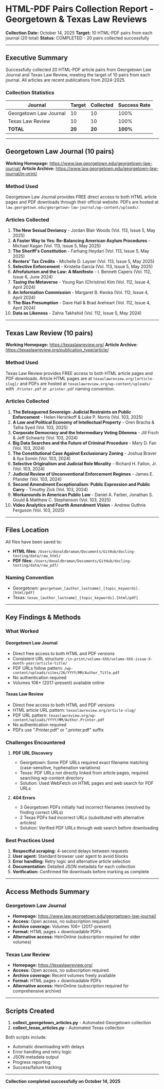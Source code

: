 # HTML-PDF Pairs Collection Report - Georgetown & Texas Law Reviews

**Collection Date:** October 14, 2025
**Target:** 10 HTML-PDF pairs from each journal (20 total)
**Status:** COMPLETED - 20 pairs collected successfully

---

## Executive Summary

Successfully collected 20 HTML-PDF article pairs from Georgetown Law Journal and Texas Law Review, meeting the target of 10 pairs from each journal. All articles are recent publications from 2024-2025.

### Collection Statistics

| Journal | Target | Collected | Success Rate |
|---------|--------|-----------|--------------|
| Georgetown Law Journal | 10 | 10 | 100% |
| Texas Law Review | 10 | 10 | 100% |
| **TOTAL** | **20** | **20** | **100%** |

---

## Georgetown Law Journal (10 pairs)

**Working Homepage:** https://www.law.georgetown.edu/georgetown-law-journal/
**Article Archive:** https://www.law.georgetown.edu/georgetown-law-journal/in-print/

### Method Used
Georgetown Law Journal provides FREE direct access to both HTML article pages and PDF downloads through their official website. PDFs are hosted at `law.georgetown.edu/georgetown-law-journal/wp-content/uploads/`.

### Articles Collected

1. **The New Sexual Deviancy** - Jordan Blair Woods (Vol. 113, Issue 5, May 2025)
2. **A Faster Way to Yes: Re-Balancing American Asylum Procedures** - Michael Kagan (Vol. 113, Issue 5, May 2025)
3. **The Sheriff's Constitution** - Farhang Heydari (Vol. 113, Issue 5, May 2025)
4. **Renters' Tax Credits** - Michelle D. Layser (Vol. 113, Issue 5, May 2025)
5. **Selective Enforcement** - Kristelia García (Vol. 113, Issue 5, May 2025)
6. **Afrofuturism and the Law: A Manifesto** - I. Bennett Capers (Vol. 112, Issue 6, June 2024)
7. **Taxing the Metaverse** - Young Ran (Christine) Kim (Vol. 112, Issue 4, April 2024)
8. **An Information Commission** - Margaret B. Kwoka (Vol. 112, Issue 4, April 2024)
9. **The Bias Presumption** - Dave Hall & Brad Areheart (Vol. 112, Issue 4, April 2024)
10. **Data as Likeness** - Zahra Takhshid (Vol. 112, Issue 5, May 2024)

---

## Texas Law Review (10 pairs)

**Working Homepage:** https://texaslawreview.org/
**Article Archive:** https://texaslawreview.org/publication_type/article/

### Method Used
Texas Law Review provides FREE access to both HTML article pages and PDF downloads. Article HTML pages are at `texaslawreview.org/[article-slug]/` and PDFs are hosted at `texaslawreview.org/wp-content/uploads/` with `.Printer.pdf` or `.printer.pdf` naming convention.

### Articles Collected

1. **The Beleaguered Sovereign: Judicial Restraints on Public Enforcement** - Helen Hershkoff & Luke P. Norris (Vol. 103, 2025)
2. **A Law and Political Economy of Intellectual Property** - Oren Bracha & Talha Syed (Vol. 103, 2025)
3. **Corporate Democracy and the Intermediary Voting Dilemma** - Jill Fisch & Jeff Schwartz (Vol. 103, 2024)
4. **Big Data Searches and the Future of Criminal Procedure** - Mary D. Fan (Vol. 103, 2024)
5. **The Constitutional Case Against Exclusionary Zoning** - Joshua Braver & Ilya Somin (Vol. 103, 2024)
6. **Selective Originalism and Judicial Role Morality** - Richard H. Fallon, Jr. (Vol. 103, 2024)
7. **Judicial Review of Unconventional Enforcement Regimes** - James E. Pfander (Vol. 103, 2024)
8. **Second Amendment Exceptionalism: Public Expression and Public Carry** - Timothy Zick (Vol. 103, 2024)
9. **Workarounds in American Public Law** - Daniel A. Farber, Jonathan S. Gould & Matthew C. Stephenson (Vol. 103, 2025)
10. **Video Analytics and Fourth Amendment Vision** - Andrew Guthrie Ferguson (Vol. 103, 2025)

---

## Files Location

All files have been saved to:
- **HTML files:** `/Users/donaldbraman/Documents/GitHub/docling-testing/data/raw_html/`
- **PDF files:** `/Users/donaldbraman/Documents/GitHub/docling-testing/data/raw_pdf/`

### Naming Convention
- Georgetown: `georgetown_[author_lastname]_[topic_keywords].[html/pdf]`
- Texas: `texas_[author_lastname]_[topic_keywords].[html/pdf]`

---

## Key Findings & Methods

### What Worked

#### Georgetown Law Journal
- Direct free access to both HTML and PDF versions
- Consistent URL structure: `/in-print/volume-XXX/volume-XXX-issue-X-month-year/article-title/`
- PDF URLs follow pattern: `/wp-content/uploads/sites/26/YYYY/MM/Author_Title.pdf`
- No authentication required
- Volumes 106+ (2017-present) available online

#### Texas Law Review
- Direct free access to both HTML and PDF versions
- HTML article URL pattern: `texaslawreview.org/article-slug/`
- PDF URL pattern: `texaslawreview.org/wp-content/uploads/YYYY/MM/Author.Printer.pdf`
- No authentication required
- PDFs use ".Printer.pdf" or ".printer.pdf" suffix

### Challenges Encountered

1. **PDF URL Discovery**
   - Georgetown: Some PDF URLs required exact filename matching (case-sensitive, hyphenation variations)
   - Texas: PDF URLs not directly linked from article pages, required searching wp-content directory
   - Solution: Used WebFetch on HTML pages and web search for PDF URLs

2. **404 Errors**
   - 3 Georgetown PDFs initially had incorrect filenames (resolved by finding correct URLs)
   - 2 Texas PDFs had incorrect URLs (substituted with alternative articles)
   - Solution: Verified PDF URLs through web search before downloading

### Best Practices Used

1. **Respectful scraping:** 4-second delays between requests
2. **User agent:** Standard browser user agent to avoid blocks
3. **Error handling:** Retry logic and alternative article selection
4. **Documentation:** Detailed JSON metadata for each collection
5. **Verification:** Confirmed file downloads before marking as complete

---

## Access Methods Summary

### Georgetown Law Journal
- **Homepage:** https://www.law.georgetown.edu/georgetown-law-journal/
- **Access:** Open access, no subscription required
- **Archive coverage:** Volumes 106+ (2017-present)
- **Format:** HTML pages + downloadable PDFs
- **Alternative access:** HeinOnline (subscription required for older volumes)

### Texas Law Review
- **Homepage:** https://texaslawreview.org/
- **Access:** Open access, no subscription required
- **Archive coverage:** Recent volumes freely available
- **Format:** HTML pages + downloadable PDFs
- **Alternative access:** HeinOnline (subscription required for comprehensive archive)

---

## Scripts Created

1. **collect_georgetown_articles.py** - Automated Georgetown collection
2. **collect_texas_articles.py** - Automated Texas collection

Both scripts include:
- Automatic downloading with delays
- Error handling and retry logic
- JSON metadata output
- Progress reporting
- Success/failure tracking

---

**Collection completed successfully on October 14, 2025**

